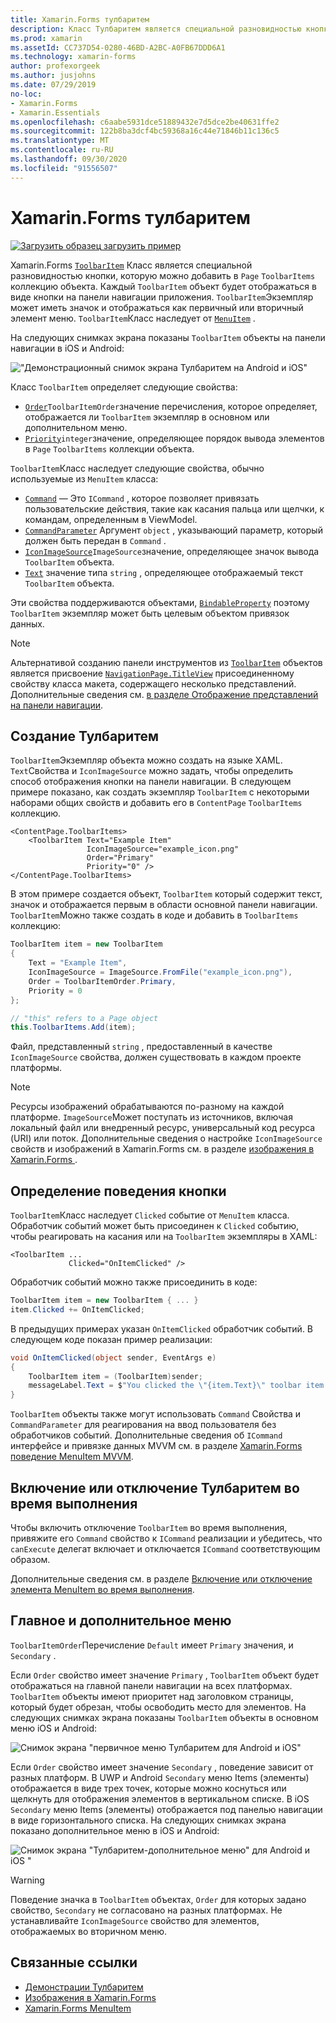 ```yaml
---
title: Xamarin.Forms тулбаритем
description: Класс Тулбаритем является специальной разновидностью кнопки, используемой на панели навигации приложения.
ms.prod: xamarin
ms.assetId: CC737D54-0280-46BD-A2BC-A0FB67DDD6A1
ms.technology: xamarin-forms
author: profexorgeek
ms.author: jusjohns
ms.date: 07/29/2019
no-loc:
- Xamarin.Forms
- Xamarin.Essentials
ms.openlocfilehash: c6aabe5931dce51889432e7d5dce2be40631ffe2
ms.sourcegitcommit: 122b8ba3dcf4bc59368a16c44e71846b11c136c5
ms.translationtype: MT
ms.contentlocale: ru-RU
ms.lasthandoff: 09/30/2020
ms.locfileid: "91556507"
---
```

# <a name="no-locxamarinforms-toolbaritem"></a>Xamarin.Forms тулбаритем

[![Загрузить образец](~/media/shared/download.png) загрузить пример](https://docs.microsoft.com/samples/xamarin/xamarin-forms-samples/userinterface-toolbaritem/)

Xamarin.Forms [`ToolbarItem`](xref:Xamarin.Forms.ToolbarItem) Класс является специальной разновидностью кнопки, которую можно добавить в `Page` `ToolbarItems` коллекцию объекта. Каждый `ToolbarItem` объект будет отображаться в виде кнопки на панели навигации приложения. `ToolbarItem`Экземпляр может иметь значок и отображаться как первичный или вторичный элемент меню. `ToolbarItem`Класс наследует от [`MenuItem`](xref:Xamarin.Forms.MenuItem) .

На следующих снимках экрана показаны `ToolbarItem` объекты на панели навигации в iOS и Android:

!["Демонстрационный снимок экрана Тулбаритем на Android и iOS"](toolbaritem-images/toolbaritem-device-screenshot.png "Демонстрационный снимок экрана Тулбаритем на устройствах Android и iOS")

Класс `ToolbarItem` определяет следующие свойства:

* [`Order`](xref:Xamarin.Forms.ToolbarItem.Order)`ToolbarItemOrder`значение перечисления, которое определяет, отображается ли `ToolbarItem` экземпляр в основном или дополнительном меню.
* [`Priority`](xref:Xamarin.Forms.ToolbarItem.Priority)`integer`значение, определяющее порядок вывода элементов в `Page` `ToolbarItems` коллекции объекта.

`ToolbarItem`Класс наследует следующие свойства, обычно используемые из `MenuItem` класса:

* [`Command`](xref:Xamarin.Forms.MenuItem.Command) — Это `ICommand` , которое позволяет привязать пользовательские действия, такие как касания пальца или щелчки, к командам, определенным в ViewModel.
* [`CommandParameter`](xref:Xamarin.Forms.MenuItem.CommandParameter) Аргумент `object` , указывающий параметр, который должен быть передан в `Command` .
* [`IconImageSource`](xref:Xamarin.Forms.MenuItem.IconImageSource)`ImageSource`значение, определяющее значок вывода `ToolbarItem` объекта.
* [`Text`](xref:Xamarin.Forms.MenuItem.Text) значение типа `string` , определяющее отображаемый текст `ToolbarItem` объекта.

Эти свойства поддерживаются объектами, [`BindableProperty`](xref:Xamarin.Forms.BindableProperty) поэтому `ToolbarItem` экземпляр может быть целевым объектом привязок данных.

> [!NOTE]
> Альтернативой созданию панели инструментов из [`ToolbarItem`](xref:Xamarin.Forms.ToolbarItem) объектов является присвоение [`NavigationPage.TitleView`](xref:Xamarin.Forms.NavigationPage.TitleViewProperty) присоединенному свойству класса макета, содержащего несколько представлений. Дополнительные сведения см. [в разделе Отображение представлений на панели навигации](~/xamarin-forms/app-fundamentals/navigation/hierarchical.md#displaying-views-in-the-navigation-bar).

## <a name="create-a-toolbaritem"></a>Создание Тулбаритем

`ToolbarItem`Экземпляр объекта можно создать на языке XAML. `Text`Свойства и `IconImageSource` можно задать, чтобы определить способ отображения кнопки на панели навигации. В следующем примере показано, как создать экземпляр `ToolbarItem` с некоторыми наборами общих свойств и добавить его в `ContentPage` `ToolbarItems` коллекцию.

```xaml
<ContentPage.ToolbarItems>
    <ToolbarItem Text="Example Item"
                 IconImageSource="example_icon.png"
                 Order="Primary"
                 Priority="0" />
</ContentPage.ToolbarItems>
```

В этом примере создается объект, `ToolbarItem` который содержит текст, значок и отображается первым в области основной панели навигации. `ToolbarItem`Можно также создать в коде и добавить в `ToolbarItems` коллекцию:

```csharp
ToolbarItem item = new ToolbarItem
{
    Text = "Example Item",
    IconImageSource = ImageSource.FromFile("example_icon.png"),
    Order = ToolbarItemOrder.Primary,
    Priority = 0
};

// "this" refers to a Page object
this.ToolbarItems.Add(item);
```

Файл, представленный `string` , предоставленный в качестве `IconImageSource` свойства, должен существовать в каждом проекте платформы.

> [!NOTE]
> Ресурсы изображений обрабатываются по-разному на каждой платформе. `ImageSource`Может поступать из источников, включая локальный файл или внедренный ресурс, универсальный код ресурса (URI) или поток. Дополнительные сведения о настройке `IconImageSource` свойств и изображений в Xamarin.Forms см. в разделе [изображения в Xamarin.Forms ](~/xamarin-forms/user-interface/images.md).

## <a name="define-button-behavior"></a>Определение поведения кнопки

`ToolbarItem`Класс наследует `Clicked` событие от `MenuItem` класса. Обработчик событий может быть присоединен к `Clicked` событию, чтобы реагировать на касания или на `ToolbarItem` экземпляры в XAML:

```xaml
<ToolbarItem ...
             Clicked="OnItemClicked" />
```

Обработчик событий можно также присоединить в коде:

```csharp
ToolbarItem item = new ToolbarItem { ... }
item.Clicked += OnItemClicked;
```

В предыдущих примерах указан `OnItemClicked` обработчик событий. В следующем коде показан пример реализации:

```csharp
void OnItemClicked(object sender, EventArgs e)
{
    ToolbarItem item = (ToolbarItem)sender;
    messageLabel.Text = $"You clicked the \"{item.Text}\" toolbar item.";
}
```

`ToolbarItem` объекты также могут использовать `Command` Свойства и `CommandParameter` для реагирования на ввод пользователя без обработчиков событий. Дополнительные сведения об `ICommand` интерфейсе и привязке данных MVVM см. в разделе [ Xamarin.Forms поведение MenuItem MVVM](~/xamarin-forms/user-interface/menuitem.md#define-menuitem-behavior-with-mvvm).

## <a name="enable-or-disable-a-toolbaritem-at-runtime"></a>Включение или отключение Тулбаритем во время выполнения

Чтобы включить отключение `ToolbarItem` во время выполнения, привяжите его `Command` свойство к `ICommand` реализации и убедитесь, что `canExecute` делегат включает и отключается `ICommand` соответствующим образом.

Дополнительные сведения см. в разделе [Включение или отключение элемента MenuItem во время выполнения](menuitem.md#enable-or-disable-a-menuitem-at-runtime).

## <a name="primary-and-secondary-menus"></a>Главное и дополнительное меню

`ToolbarItemOrder`Перечисление `Default` имеет `Primary` значения, и `Secondary` .

Если `Order` свойство имеет значение `Primary` , `ToolbarItem` объект будет отображаться на главной панели навигации на всех платформах. `ToolbarItem` объекты имеют приоритет над заголовком страницы, который будет обрезан, чтобы освободить место для элементов. На следующих снимках экрана показаны `ToolbarItem` объекты в основном меню iOS и Android:

![Снимок экрана "первичное меню Тулбаритем для Android и iOS"](toolbaritem-images/toolbaritem-primary-menu.png "Снимок экрана основного меню Тулбаритем на устройствах Android и iOS")

Если `Order` свойство имеет значение `Secondary` , поведение зависит от разных платформ. В UWP и Android `Secondary` меню Items (элементы) отображается в виде трех точек, которые можно коснуться или щелкнуть для отображения элементов в вертикальном списке. В iOS `Secondary` меню Items (элементы) отображается под панелью навигации в виде горизонтального списка. На следующих снимках экрана показано дополнительное меню в iOS и Android:

![Снимок экрана "Тулбаритем-дополнительное меню" для Android и iOS "](toolbaritem-images/toolbaritem-secondary-menu.png "Снимок экрана дополнительного меню Тулбаритем в Android и iOS")

> [!WARNING]
> Поведение значка в `ToolbarItem` объектах, `Order` для которых задано свойство, `Secondary` не согласовано на разных платформах. Не устанавливайте `IconImageSource` свойство для элементов, отображаемых во вторичном меню.

## <a name="related-links"></a>Связанные ссылки

* [Демонстрации Тулбаритем](/samples/xamarin/xamarin-forms-samples/userinterface-toolbaritem/)
* [Изображения в Xamarin.Forms](~/xamarin-forms/user-interface/images.md)
* [Xamarin.Forms MenuItem](~/xamarin-forms/user-interface/menuitem.md)
